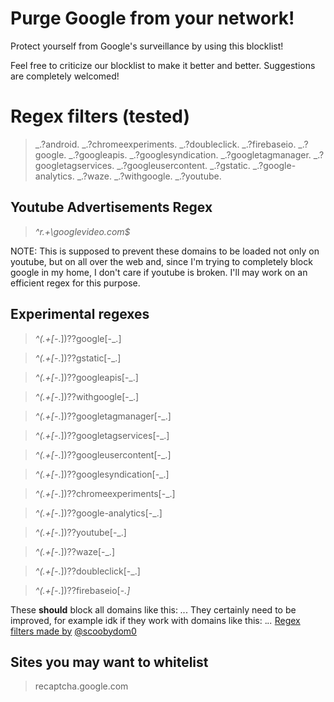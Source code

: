 # Purge Google from your network!

Protect yourself from Google's surveillance by using this blocklist!

Feel free to criticize our blocklist to make it better and better.
Suggestions are completely welcomed!

# Regex filters (tested)
>_.?android.
>_.?chromeexperiments.
>_.?doubleclick.
>_.?firebaseio.
>_.?google.
>_.?googleapis.
>_.?googlesyndication.
>_.?googletagmanager.
>_.?googletagservices.
>_.?googleusercontent.
>_.?gstatic.
>_.?google-analytics.
>_.?waze.
>_.?withgoogle.
>_.?youtube.

## Youtube Advertisements Regex
>_^r.+\googlevideo.com$_

NOTE: This is supposed to prevent these domains to be
loaded not only on youtube, but on all over the web and,
since I'm trying to completely block google in my home,
I don't care if youtube is broken.
I'll may work on an efficient regex for this purpose.

## **Experimental** regexes
>_^(.+[-_.])??google[-_.]

>_^(.+[-_.])??gstatic[-_.]

>_^(.+[-_.])??googleapis[-_.]

>_^(.+[-_.])??withgoogle[-_.]

>_^(.+[-_.])??googletagmanager[-_.]

>_^(.+[-_.])??googletagservices[-_.]

>_^(.+[-_.])??googleusercontent[-_.]

>_^(.+[-_.])??googlesyndication[-_.]

>_^(.+[-_.])??chromeexperiments[-_.]

>_^(.+[-_.])??google-analytics[-_.]

>_^(.+[-_.])??youtube[-_.]

>_^(.+[-_.])??waze[-_.]

>_^(.+[-_.])??doubleclick[-_.]

>_^(.+[-_.])??firebaseio[-_.]_

These **should** block all domains like this: *.<domain>.*.
They certainly need to be improved, for example idk if they work with domains like this: .*.<domain>.* 
  [Regex filters made by](https://github.com/nickspaargaren/pihole-google/issues/7) [@scoobydom0](https://github.com/scoobydom0)
  
## Sites you may want to whitelist
>recaptcha.google.com